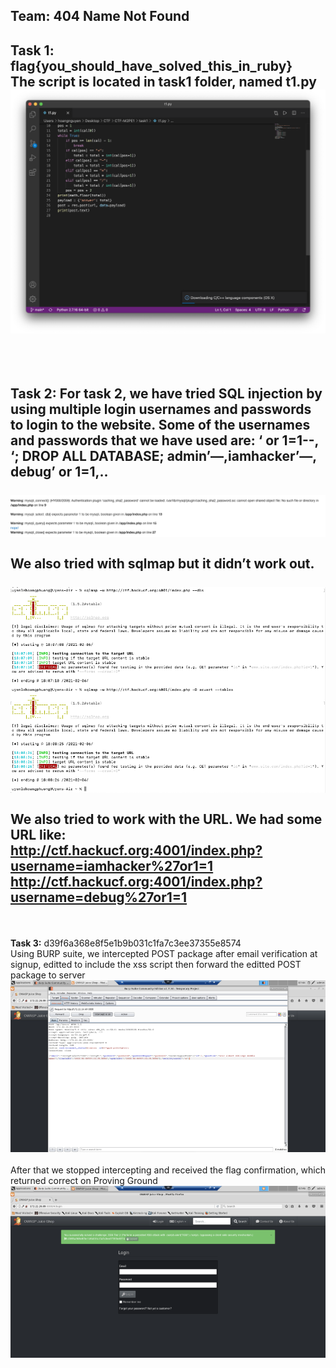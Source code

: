 Team: 404 Name Not Found
----------
<b>Task 1:</b> flag{you_should_have_solved_this_in_ruby}<br/>
The script is located in task1 folder, named t1.py<br/>
![script](task1/script.png)<br/>
----------
<br/><br/>
<b>Task 2:</b> For task 2, we have tried SQL injection by using multiple login usernames and passwords to login to the website. Some of the usernames and passwords that we have used are:  ‘ or 1=1--, ‘; DROP ALL DATABASE; admin’—,iamhacker’—, debug’ or 1=1,..<br/><br/>
![SQLi](task2/error.png)<br/><br/>
We also tried with sqlmap but it didn’t work out.<br/> <br/>
![SQLm](task2/sqlmap.png)<br/><br/>
We also tried to work with the URL. We had some URL like: <br/>
http://ctf.hackucf.org:4001/index.php?username=iamhacker%27or1=1<br/>
http://ctf.hackucf.org:4001/index.php?username=debug%27or1=1<br/>
----------
<br/><br/>
<b>Task 3:</b> d39f6a368e8f5e1b9b031c1fa7c3ee37355e8574<br/>Using BURP suite, we intercepted POST package after email verification at signup, editted to include the xss script then forward the editted POST package to server<br/>
![intercepted POST](task3/xssattack.png)<br/><br/>
After that we stopped intercepting and received the flag confirmation, which returned correct on Proving Ground <br/>
![flag](task3/flagconfirmation.png)
